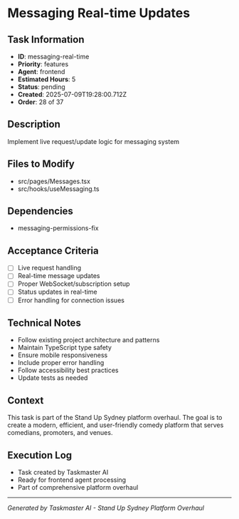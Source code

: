 # Messaging Real-time Updates

## Task Information
- **ID**: messaging-real-time
- **Priority**: features
- **Agent**: frontend
- **Estimated Hours**: 5
- **Status**: pending
- **Created**: 2025-07-09T19:28:00.712Z
- **Order**: 28 of 37

## Description
Implement live request/update logic for messaging system

## Files to Modify
- src/pages/Messages.tsx
- src/hooks/useMessaging.ts

## Dependencies
- messaging-permissions-fix

## Acceptance Criteria
- [ ] Live request handling
- [ ] Real-time message updates
- [ ] Proper WebSocket/subscription setup
- [ ] Status updates in real-time
- [ ] Error handling for connection issues

## Technical Notes
- Follow existing project architecture and patterns
- Maintain TypeScript type safety
- Ensure mobile responsiveness
- Include proper error handling
- Follow accessibility best practices
- Update tests as needed

## Context
This task is part of the Stand Up Sydney platform overhaul. The goal is to create a modern, efficient, and user-friendly comedy platform that serves comedians, promoters, and venues.

## Execution Log
- Task created by Taskmaster AI
- Ready for frontend agent processing
- Part of comprehensive platform overhaul

---
*Generated by Taskmaster AI - Stand Up Sydney Platform Overhaul*
